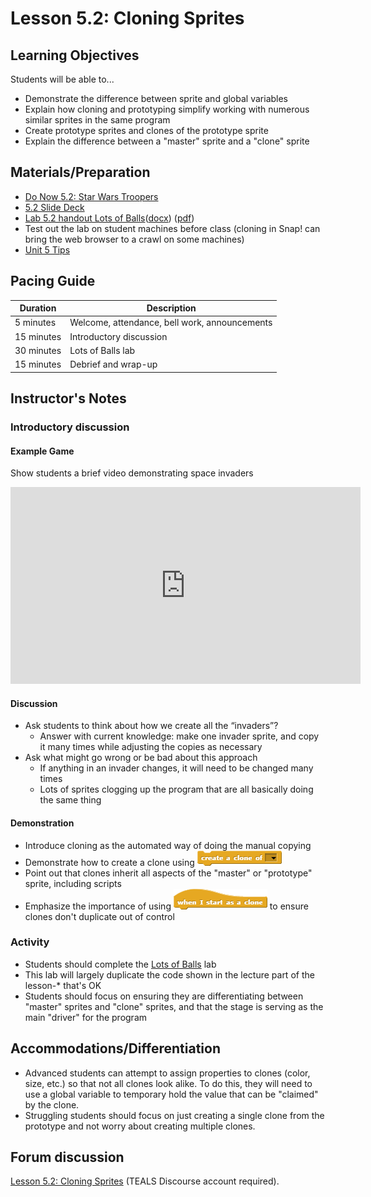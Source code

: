 # Lesson 5.2: Cloning Sprites

## Learning Objectives

Students will be able to...

* Demonstrate the difference between sprite and global variables
* Explain how cloning and prototyping simplify working with numerous similar sprites in the same program
* Create prototype sprites and clones of the prototype sprite
* Explain the difference between a "master" sprite and a "clone" sprite

## Materials/Preparation

* [Do Now 5.2: Star Wars Troopers](do_now_52.md)
* [5.2 Slide Deck](https://github.com/TEALSK12/introduction-to-computer-science/raw/master/slidedecks/TEALS%20SNAP%205.2.pptx)
* [Lab 5.2 handout Lots of Balls](lab_52.md)([docx](https://github.com/TEALSK12/introduction-to-computer-science/raw/master/Unit%205%20Word/Lab%205.2%20Lots%20of%20Balls.docx)) ([pdf](https://github.com/TEALSK12/introduction-to-computer-science/raw/master/Unit%205%20PDF/Lab%205.2%20Lots%20of%20Balls.pdf))
* Test out the lab on student machines before class (cloning in Snap! can bring the web browser to a crawl on some machines)
* [Unit 5 Tips](unit_5_tips.md)

## Pacing Guide

| Duration   | Description                                   |
| ---------- | --------------------------------------------- |
| 5 minutes  | Welcome, attendance, bell work, announcements |
| 15 minutes | Introductory discussion                       |
| 30 minutes | Lots of Balls lab                       |
| 15 minutes | Debrief and wrap-up |

## Instructor's Notes

### Introductory discussion

#### Example Game

Show students a brief video demonstrating space invaders

  <iframe class="markdeep" width="560" height="315" src="https://www.youtube.com/embed/kR2fjwr-TzA" frameborder="0" allow="accelerometer; autoplay; encrypted-media; gyroscope; picture-in-picture" allowfullscreen></iframe>

#### Discussion

* Ask students to think about how we create all the “invaders”?
  * Answer with current knowledge: make one invader sprite, and copy it many times while adjusting the copies as necessary
* Ask what might go wrong or be bad about this approach
  * If anything in an invader changes, it will need to be changed many times
  * Lots of sprites clogging up the program that are all basically doing the same thing

#### Demonstration

* Introduce cloning as the automated way of doing the manual copying
* Demonstrate how to create a clone using ![Create a Clone of Block](createACloneOf.png)
* Point out that clones inherit all aspects of the "master" or "prototype" sprite, including scripts
* Emphasize the importance of using ![When I start as a clone Block](whenIStartAsAClone.png) to ensure clones don't duplicate out of control

### Activity

* Students should complete the [Lots of Balls](lab_52.md) lab
* This lab will largely duplicate the code shown in the lecture part of the lesson-* that's OK
* Students should focus on ensuring they are differentiating between "master" sprites and "clone" sprites, and that the stage is serving as the main "driver" for the program

## Accommodations/Differentiation

* Advanced students can attempt to assign properties to clones (color, size, etc.) so that not all clones look alike.  To do this, they will need to use a global variable to temporary hold the value that can be "claimed" by the clone.
* Struggling students should focus on just creating a single clone from the prototype and not worry about creating multiple clones.

## Forum discussion

[Lesson 5.2: Cloning Sprites](http://forums.tealsk12.org/c/intro-unit-5-cloning/lesson-5-2-cloning-sprites) (TEALS Discourse account required).
